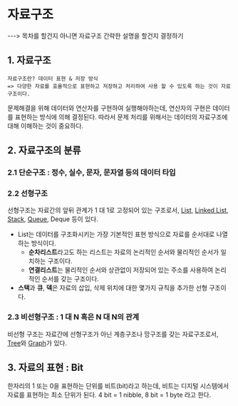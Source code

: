 # 자료구조

---> 목차를 할건지 아니면 자료구조 간략한 설명을 할건지 결정하기

## 1. 자료구조

    자료구조란? 데이터 표현 & 저장 방식    
    => 다양한 자료를 효욜적으로 표현하고 저장하고 처리하여 사용 할 수 있도록 하는 것이 자료구조이다.

문제해결을 위해 데이터와 연산자를 구현하여 실행해야하는데, 연산자의 구현은 데이터를 표현하는 방식에 의해 결정된다. 따라서 문제 처리를 위해서는 데이터의 자료구조에 대해 이해하는 것이 중요하다. 

## 2. 자료구조의 분류

### 2.1 단순구조 : 정수, 실수, 문자, 문자열 등의 데이터 타입

### 2.2 선형구조 

선형구조는 자료간의 앞뒤 관계가 1 대 1로 고정되어 있는 구조로서, [List](1.List/LinearList.md), [Linked List](1.List/LinkedList.md), [Stack](2.Stack/Stack.md), [Queue](3.Queue/Queue.md), Deque 등이 있다. 
- List는 데이터를 구조화시키는 가장 기본적인 표현 방식으로 자료를 순서대로 나열하는 방식이다. 
    - **순차리스트**라고도 하는 리스트는 자료의 논리적인 순서와 물리적인 순서가 일치하는 구조이다. 
    - **연결리스트**는 물리적인 순서와 상관없이 저장되어 있는 주소를 사용하여 논리적인 순서를 갖는 구조이다. 
- **스택**과 **큐**, **덱**은 자료의 삽입, 삭제 위치에 대한 몇가지 규칙을 추가한 선형 구조이다.

### 2.3 비선형구조 : 1 대 N 혹은 N 대 N의 관계

비선형 구조는 자료간에 선형구조가 아닌 계층구조나 망구조를 갖는 자료구조로서, [Tree](4.Tree/Tree.md)와 [Graph](5.Graph/Graph.md)가 있다.

## 3. 자료의 표현 : Bit

한자리의 1 또는 0을 표현하는 단위를 비트(bit)라고 하는데, 비트는 디지털 시스템에서 자료를 표현하는 최소 단위가 된다. 4 bit = 1 nibble, 8 bit = 1 byte 라고 한다.